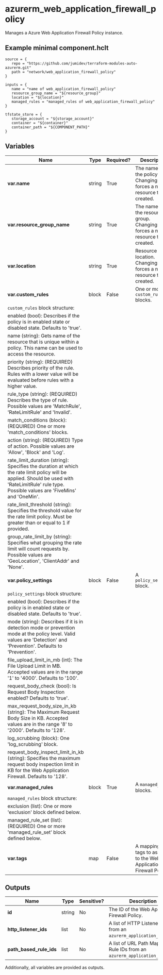 # azurerm_web_application_firewall_policy

Manages a Azure Web Application Firewall Policy instance.

## Example minimal component.hclt

```hcl
source = {
   repo = "https://github.com/jumidev/terraform-modules-auto-azurerm.git" 
   path = "network/web_application_firewall_policy" 
}

inputs = {
   name = "name of web_application_firewall_policy" 
   resource_group_name = "${resource_group}" 
   location = "${location}" 
   managed_rules = "managed_rules of web_application_firewall_policy" 
}

tfstate_store = {
   storage_account = "${storage_account}" 
   container = "${container}" 
   container_path = "${COMPONENT_PATH}" 
}

```

## Variables

| Name | Type | Required? |  Description |
| ---- | ---- | --------- |  ----------- |
| **var.name** | string | True | The name of the policy. Changing this forces a new resource to be created. | 
| **var.resource_group_name** | string | True | The name of the resource group. Changing this forces a new resource to be created. | 
| **var.location** | string | True | Resource location. Changing this forces a new resource to be created. | 
| **var.custom_rules** | block | False | One or more `custom_rules` blocks. | 
| `custom_rules` block structure: || 
|   enabled (bool): Describes if the policy is in enabled state or disabled state. Defaults to 'true'. ||
|   name (string): Gets name of the resource that is unique within a policy. This name can be used to access the resource. ||
|   priority (string): (REQUIRED) Describes priority of the rule. Rules with a lower value will be evaluated before rules with a higher value. ||
|   rule_type (string): (REQUIRED) Describes the type of rule. Possible values are 'MatchRule', 'RateLimitRule' and 'Invalid'. ||
|   match_conditions (block): (REQUIRED) One or more 'match_conditions' blocks. ||
|   action (string): (REQUIRED) Type of action. Possible values are 'Allow', 'Block' and 'Log'. ||
|   rate_limit_duration (string): Specifies the duration at which the rate limit policy will be applied. Should be used with 'RateLimitRule' rule type. Possible values are 'FiveMins' and 'OneMin'. ||
|   rate_limit_threshold (string): Specifies the threshold value for the rate limit policy. Must be greater than or equal to 1 if provided. ||
|   group_rate_limit_by (string): Specifies what grouping the rate limit will count requests by. Possible values are 'GeoLocation', 'ClientAddr' and 'None'. ||
| **var.policy_settings** | block | False | A `policy_settings` block. | 
| `policy_settings` block structure: || 
|   enabled (bool): Describes if the policy is in enabled state or disabled state. Defaults to 'true'. ||
|   mode (string): Describes if it is in detection mode or prevention mode at the policy level. Valid values are 'Detection' and 'Prevention'. Defaults to 'Prevention'. ||
|   file_upload_limit_in_mb (int): The File Upload Limit in MB. Accepted values are in the range '1' to '4000'. Defaults to '100'. ||
|   request_body_check (bool): Is Request Body Inspection enabled? Defaults to 'true'. ||
|   max_request_body_size_in_kb (string): The Maximum Request Body Size in KB. Accepted values are in the range '8' to '2000'. Defaults to '128'. ||
|   log_scrubbing (block): One 'log_scrubbing' block. ||
|   request_body_inspect_limit_in_kb (string): Specifies the maximum request body inspection limit in KB for the Web Application Firewall. Defaults to '128'. ||
| **var.managed_rules** | block | True | A `managed_rules` blocks. | 
| `managed_rules` block structure: || 
|   exclusion (list): One or more 'exclusion' block defined below. ||
|   managed_rule_set (list): (REQUIRED) One or more 'managed_rule_set' block defined below. ||
| **var.tags** | map | False | A mapping of tags to assign to the Web Application Firewall Policy. | 



## Outputs

| Name | Type | Sensitive? | Description |
| ---- | ---- | --------- | --------- |
| **id** | string | No  | The ID of the Web Application Firewall Policy. | 
| **http_listener_ids** | list | No  | A list of HTTP Listener IDs from an `azurerm_application_gateway`. | 
| **path_based_rule_ids** | list | No  | A list of URL Path Map Path Rule IDs from an `azurerm_application_gateway`. | 

Additionally, all variables are provided as outputs.
